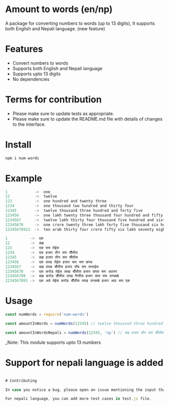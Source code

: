 # Amount to words (en/np)

A package for converting numbers to words (up to 13 digits), It supports both English and Nepali language. (new feature)

# Features

- Convert numbers to words
- Supports both English and Nepali language
- Supports upto 13 digits
- No dependencies



# Terms for contribution

- Please make sure to update tests as appropriate.
- Please make sure to update the README.md file with details of changes to the interface.


# Install

```js
npm i num-words
```

# Example

```js
1            ->  one
12           ->  twelve
123          ->  one hundred and twenty three
1234         ->  one thousand two hundred and thirty four
12345        ->  twelve thousand three hundred and forty five
123456       ->  one lakh twenty three thousand four hundred and fifty six
1234567      ->  twelve lakh thirty four thousand five hundred and sixty seven
12345678     ->  one crore twenty three lakh forty five thousand six hundred and seventy eight
12345678912  ->  ten arab thirty four crore fifty six lakh seventy eight thousand nine hundren and twelve
```

```js
1          ->  एक
12         ->  बाह्र
123        ->  एक सय तेईस
1234       ->  एक हजार तीन सय चौँतीस
12345      ->  बाह्र हजार तीन सय चौँतीस
123456     ->  एक लाख तेईस हजार चार सय छपन्न
1234567    ->  बाह्र लाख चौँतीस हजार पाँच सय सत्ताईस
12345678   ->  एक करोड तेईस लाख चौँतीस हजार छपन्न सय अठत्तर
123456789  ->  बाह्र करोड चौँतीस लाख पैन्तीस हजार सात सय उनन्नब्बे
1234567891 ->  एक अर्ब तेईस करोड चौँतीस लाख उनन्नब्बे हजार आठ सय एक


```

# Usage

```js
const numWords = require('num-words')

const amountInWords = numWords(12345) // twelve thousand three hundred and forty five

const amountInWordsNepali = numWords(12345, 'np') // बाह्र हजार तीन सय चौँतीस
```

_Note: This module supports upto 13 numbers

# Support for nepali language is added

```js

# Contributing

In case you notice a bug, please open an issue mentioning the input that has caused an incorrect conversion.

For nepali language, you can add more test cases in test.js file.

